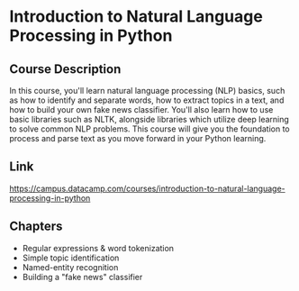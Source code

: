 # Introduction to Natural Language Processing in Python

## Course Description
In this course, you'll learn natural language processing (NLP) basics, such as how to identify and separate words, how to extract topics in a text, and how to build your own fake news classifier. You'll also learn how to use basic libraries such as NLTK, alongside libraries which utilize deep learning to solve common NLP problems. This course will give you the foundation to process and parse text as you move forward in your Python learning.

## Link
https://campus.datacamp.com/courses/introduction-to-natural-language-processing-in-python

## Chapters
- Regular expressions & word tokenization
- Simple topic identification
- Named-entity recognition
- Building a "fake news" classifier

